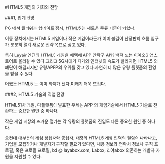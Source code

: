 #HTML5 게임의 기회와 전망

###1, 업계 전망

PC 에서 플래쉬는 업데이트 정지, HTML5 는 새로운 주류 기준이 되었다.

이동 장치에서는 HTML5 게임이나 작은 게임이라든가 이미 불길이 난장판의 흐름 입구가 분분히 열려 새로운 전략 목표로 삼고 있다.

특히 Layair 엔진의 HTML5 게임을 채택해 APP 안탁구 APK 백팩 또는 아이오S 앱스토어로 올라갈 수 있다.그리고 5G시대가 다가와 인터넷의 속도가 빨라지면 HTML5 의 폐단이 해결되지만 유량APPP의 우위를 갖고 있다.자연히 더 많은 유량 플랫폼의 환영을 받을 수 있다.

어쨌든 HTML5 는 이미 화제가 됐다.미래가 더욱 뜨겁다.

###2, HTML5 기술의 직업 전망

HTML51차 개발, 다플랫폼이 발표한 우세는 APP 의 게임기술에서 HTML5 기술로 전환하는 중요한 원인 중 하나다.

작은 게임 시장의 뜨거운 열기는 각 유량의 플랫폼의 진입도 다른 중요한 원인 중 하나다.

요컨대 대부분의 게임 창업자와 종업자, 대량의 HTML5 게임 인력의 결함이 나타나고, 기업을 모집하거나 개발자가 구직할 필요가 있다면, 채용 정보와 연락처 정보나 구직 프로필, 혹은 프로필 프로필, bd @ layabox.com, Labox, 리야abox 의존하는 개발자 자원을 지원할 수 있다.

